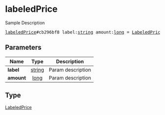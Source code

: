 # labeledPrice

Sample Description

<pre>
<a href="../constructor/labeledPrice.md">labeledPrice</a>#cb296bf8 label:<a href="../type/string.md">string</a> amount:<a href="../type/long.md">long</a> = <a href="../type/LabeledPrice.md">LabeledPrice</a>;</pre>
## Parameters

| Name | Type | Description |
|------|:----:|-------------|
| **label** | <a href="../type/string.md">string</a> | Param description |
| **amount** | <a href="../type/long.md">long</a> | Param description |

## Type

<a href="../type/LabeledPrice.md">LabeledPrice</a>
